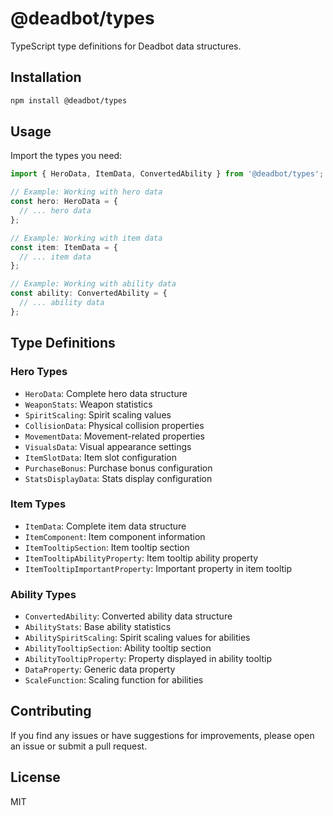 # @deadbot/types

TypeScript type definitions for Deadbot data structures.

## Installation

```bash
npm install @deadbot/types
```

## Usage

Import the types you need:

```typescript
import { HeroData, ItemData, ConvertedAbility } from '@deadbot/types';

// Example: Working with hero data
const hero: HeroData = {
  // ... hero data
};

// Example: Working with item data
const item: ItemData = {
  // ... item data
};

// Example: Working with ability data
const ability: ConvertedAbility = {
  // ... ability data
};
```

## Type Definitions

### Hero Types

- `HeroData`: Complete hero data structure
- `WeaponStats`: Weapon statistics
- `SpiritScaling`: Spirit scaling values
- `CollisionData`: Physical collision properties
- `MovementData`: Movement-related properties
- `VisualsData`: Visual appearance settings
- `ItemSlotData`: Item slot configuration
- `PurchaseBonus`: Purchase bonus configuration
- `StatsDisplayData`: Stats display configuration

### Item Types

- `ItemData`: Complete item data structure
- `ItemComponent`: Item component information
- `ItemTooltipSection`: Item tooltip section
- `ItemTooltipAbilityProperty`: Item tooltip ability property
- `ItemTooltipImportantProperty`: Important property in item tooltip

### Ability Types

- `ConvertedAbility`: Converted ability data structure
- `AbilityStats`: Base ability statistics
- `AbilitySpiritScaling`: Spirit scaling values for abilities
- `AbilityTooltipSection`: Ability tooltip section
- `AbilityTooltipProperty`: Property displayed in ability tooltip
- `DataProperty`: Generic data property
- `ScaleFunction`: Scaling function for abilities

## Contributing

If you find any issues or have suggestions for improvements, please open an issue or submit a pull request.

## License

MIT
